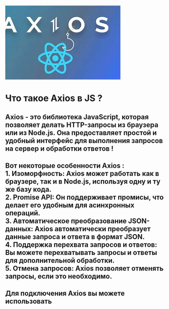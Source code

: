 ![alt text](OIP.jpg)

# Что такое Axios в JS ?

## Axios - это библиотека JavaScript, которая позволяет делать HTTP-запросы из браузера или из Node.js. Она предоставляет простой и удобный интерфейс для выполнения запросов на сервер и обработки ответов !

## Вот некоторые особенности Axios : <br> 1. Изоморфность: Axios может работать как в браузере, так и в Node.js, используя одну и ту же базу кода. <br> 2. Promise API: Он поддерживает промисы, что делает его удобным для асинхронных операций. <br> 3. Автоматическое преобразование JSON-данных: Axios автоматически преобразует данные запроса и ответа в формат JSON. <br> 4. Поддержка перехвата запросов и ответов: Вы можете перехватывать запросы и ответы для дополнительной обработки. <br> 5. Отмена запросов: Axios позволяет отменять запросы, если это необходимо.

## Для подключения Axios вы можете использовать <script> то есть через 

```js
<script src="https://cdn.jsdelivr.net/npm/axios/dist/axios.min.js"></script>
```

...

# Axios , Get :

```js
async function getData() {
  try {
    const { data } = await axios.get(api);
    get(data);
  } catch (error) {
    console.error(error);
  }
}

getData();
```

...

# Axios , Post :

```js
async function postUser(user) {
  try {
    const { data } = await axios.get(api, user);
    getData();
  } catch (error) {
    console.error(error);
  }
}
```

# Axios , Put : 

```js
async function putUser(id, user) {
  try {
    const { data } = await axios.put(`${api}/${id}`, user);
    getData();
  } catch (error) {
    console.error(error);
  }
}
```

